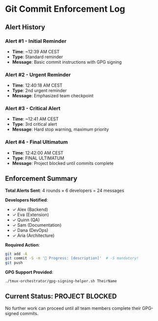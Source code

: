 # Git Commit Enforcement Log

## Alert History

### Alert #1 - Initial Reminder
- **Time**: ~12:39 AM CEST
- **Type**: Standard reminder
- **Message**: Basic commit instructions with GPG signing

### Alert #2 - Urgent Reminder  
- **Time**: 12:40:18 AM CEST
- **Type**: 2nd urgent reminder
- **Message**: Emphasized team checkpoint

### Alert #3 - Critical Alert
- **Time**: ~12:41 AM CEST
- **Type**: 3rd critical alert
- **Message**: Hard stop warning, maximum priority

### Alert #4 - Final Ultimatum
- **Time**: 12:42:00 AM CEST
- **Type**: FINAL ULTIMATUM
- **Message**: Project blocked until commits complete

## Enforcement Summary

**Total Alerts Sent**: 4 rounds × 6 developers = 24 messages

**Developers Notified**:
- ✓ Alex (Backend)
- ✓ Eva (Extension)
- ✓ Quinn (QA)
- ✓ Sam (Documentation)
- ✓ Dana (DevOps)
- ✓ Aria (Architecture)

**Required Action**:
```bash
git add -A
git commit -S -m '🚧 Progress: [description]'  # -S mandatory!
git push
```

**GPG Support Provided**:
```bash
./tmux-orchestrator/gpg-signing-helper.sh TheirName
```

## Current Status: PROJECT BLOCKED
No further work can proceed until all team members complete their GPG-signed commits.